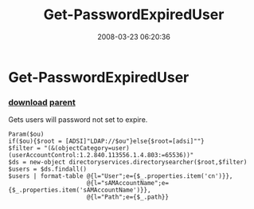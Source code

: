 ﻿---
pid:            164
parent:         163
children:       
poster:         BSonPosh
title:          Get-PasswordExpiredUser
date:           2008-03-23 06:20:36
description:    Gets users will password not set to expire.
format:         posh
---

# Get-PasswordExpiredUser

### [download](164.ps1) [parent](163.md) 

Gets users will password not set to expire.

```posh
Param($ou)
if($ou){$root = [ADSI]"LDAP://$ou"}else{$root=[adsi]""}
$filter = "(&(objectCategory=user)(userAccountControl:1.2.840.113556.1.4.803:=65536))"
$ds = new-object directoryservices.directorysearcher($root,$filter)
$users = $ds.findall()
$users | format-table @{l="User";e={$_.properties.item('cn')}},
                      @{l="sAMAccountName";e={$_.properties.item('sAMAccountName')}},
                      @{l="Path";e={$_.path}}
```
